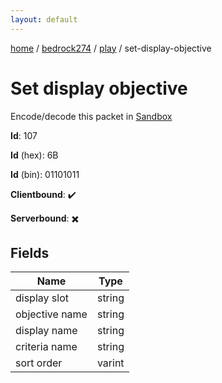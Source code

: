 ```yaml
---
layout: default
---
```


[home](/)  /  [bedrock274](/protocol/bedrock274)  /  [play](/protocol/bedrock274/play)  /  set-display-objective

# Set display objective

Encode/decode this packet in [Sandbox](../../../sandbox/bedrock274#Play.SetDisplayObjective)

**Id**: 107

**Id** (hex): 6B

**Id** (bin): 01101011

**Clientbound**: ✔️

**Serverbound**: ✖️

## Fields

Name | Type
---|---
display slot | string
objective name | string
display name | string
criteria name | string
sort order | varint
